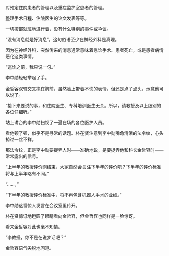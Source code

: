 对预定住院患者的管理以及重症监护室患者的管理。

整理手术日程、住院医生的论文发表等等。

一切按部就班地进行着，没有什么特别的事件或争议。

“没有消息就是好消息”，这句俗语至少在神经外科是真理。

因为在神经外科，突然传来的消息通常意味着急诊手术、患者死亡，或是患者病情恶化这类事情。

“巡诊之前，我只说一句。”

李中勋轻轻举起了手。

金哲容双臂交叉抱在胸前，虽然脸上带着不快的表情，但还是点了点头，示意他可以说了。

“接下来要说的事，和住院医生、专科培训医生无关。所以，请教授及以上级别的各位仔细听。”

站上讲台的李中勋扫视了一遍在场的各位医护人员。

看他顿了顿，似乎不是寻常的话题。朴在贤注意到李中勋嘴角清晰的法令纹，心头掠过一丝不祥。

那法令纹，正是李中勋要捉弄人时——准确地说，是要捉弄他和科长金哲容时——常常露出的信号。

“上半年的教授评价刚结束，大家自然会关注下半年的评价吧？下半年的评价标准将与上半年略有不同。”

“……。”

“下半年的教授评价标准中，将不再包含机器人手术的业绩。”

李中勋这番惊人发言在会议室里传开。

朴在贤惊讶地瞪圆了眼睛看向金哲容，但金哲容也同样是一脸惊讶。

看来金哲容对此也毫不知情。

“李教授，你不是在说梦话吧？”

金哲容语气尖锐地问道。